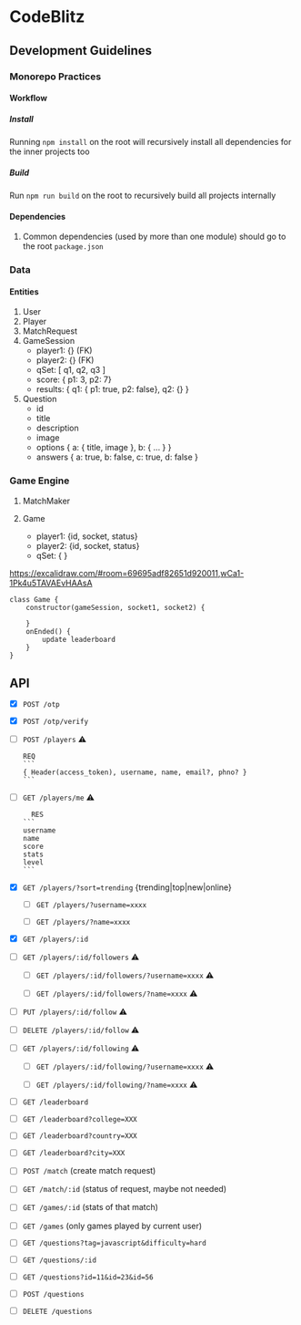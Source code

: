 # CodeBlitz

## Development Guidelines 

### Monorepo Practices

#### Workflow

##### Install
Running `npm install` on the root will recursively install all dependencies
for the inner projects too

##### Build
Run `npm run build` on the root to recursively build all projects internally

#### Dependencies
1. Common dependencies (used by more than one module) should go to the root `package.json`


### Data
#### Entities

1. User
2. Player
3. MatchRequest
4. GameSession
    - player1: {} (FK)
    - player2: {} (FK)
    - qSet: \[ q1, q2, q3 \]
    - score: { p1: 3, p2: 7}
    - results: { q1: { p1: true, p2: false}, q2: {}  }
5. Question
    - id
    - title
    - description
    - image
    - options { a: { title, image }, b: { ... }  }
    - answers { a: true, b: false, c: true, d: false }



### Game Engine

1. MatchMaker

2. Game
    - player1: {id, socket, status}
    - player2: {id, socket, status}
    - qSet: {  }

https://excalidraw.com/#room=69695adf82651d920011,wCa1-1Pk4u5TAVAEvHAAsA

    class Game {
        constructor(gameSession, socket1, socket2) {

        }
        onEnded() {
            update leaderboard
        }
    }


 ## API

- [x] `POST /otp`

- [x] `POST /otp/verify`

- [ ] `POST /players` ⚠️

      REQ
      ```
      { Header(access_token), username, name, email?, phno? }
      ```

- [ ] `GET /players/me`  ⚠️

        RES
      ```
      username
      name
      score
      stats
      level
      ```  

- [x] `GET /players/?sort=trending` {trending|top|new|online}

    - [ ] `GET /players/?username=xxxx`

    - [ ] `GET /players/?name=xxxx`

- [x] `GET /players/:id`

- [ ] `GET /players/:id/followers` ⚠️

    - [ ] `GET /players/:id/followers/?username=xxxx` ⚠️

    - [ ] `GET /players/:id/followers/?name=xxxx` ⚠️

- [ ] `PUT /players/:id/follow` ⚠️

- [ ] `DELETE /players/:id/follow` ⚠️

- [ ] `GET /players/:id/following` ⚠️

    - [ ] `GET /players/:id/following/?username=xxxx` ⚠️

    - [ ] `GET /players/:id/following/?name=xxxx` ⚠️


- [ ] `GET /leaderboard`

- [ ] `GET /leaderboard?college=XXX`

- [ ] `GET /leaderboard?country=XXX`

- [ ] `GET /leaderboard?city=XXX`

- [ ] `POST /match` (create match request)

- [ ] `GET /match/:id` (status of request, maybe not needed)

- [ ] `GET /games/:id`  (stats of that match)

- [ ] `GET /games` (only games played by current user)

- [ ] `GET /questions?tag=javascript&difficulty=hard`

- [ ] `GET /questions/:id`

- [ ] `GET /questions?id=11&id=23&id=56`

- [ ] `POST /questions`

- [ ] `DELETE /questions`


